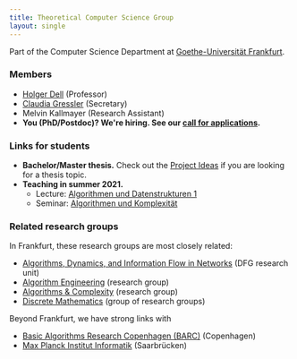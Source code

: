 ```yaml
---
title: Theoretical Computer Science Group
layout: single
---
```

Part of the Computer Science Department at [Goethe-Universität Frankfurt](https://www.uni-frankfurt.de).

### Members
- [Holger Dell](/~dell) (Professor)
- [Claudia Gressler](https://www.ae.cs.uni-frankfurt.de/staff/claudia_gressler.html) (Secretary)
- Melvin Kallmayer (Research Assistant)
- **You (PhD/Postdoc)? We're hiring. See our [call for applications](positions/).**

### Links for students
- **Bachelor/Master thesis.** Check out the [Project Ideas](/teaching/project-ideas/) if you are looking for a thesis topic.
- **Teaching in summer 2021.**
    - Lecture: [Algorithmen und Datenstrukturen 1](teaching/summer21/algo1)
    - Seminar: [Algorithmen und Komplexität](teaching/summer21/seminar)

### Related research groups
In Frankfurt, these research groups are most closely related:
- [Algorithms, Dynamics, and Information Flow in Networks](https://adyn.cs.uni-frankfurt.de/) (DFG research unit)
- [Algorithm Engineering](https://ae.cs.uni-frankfurt.de/) (research group)
- [Algorithms & Complexity](https://algo.cs.uni-frankfurt.de/) (research group)
- [Discrete Mathematics](https://www.uni-frankfurt.de/46104797/Diskrete_Mathematik) (group of research groups)

Beyond Frankfurt, we have strong links with
- [Basic Algorithms Research Copenhagen (BARC)](https://barc.ku.dk/) (Copenhagen)
- [Max Planck Institut Informatik](https://www.mpi-inf.mpg.de/departments/algorithms-complexity) (Saarbrücken)